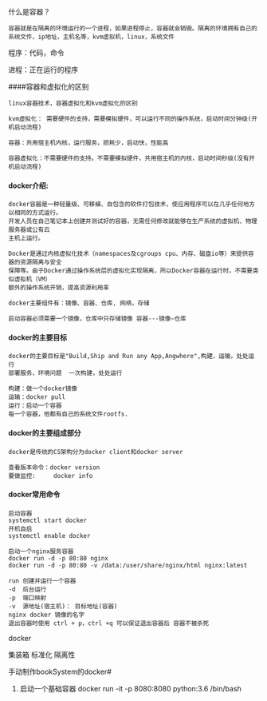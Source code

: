 什么是容器？
```textmate
容器就是在隔离的环境运行的一个进程，如果进程停止，容器就会销毁。隔离的环境拥有自己的系统文件，ip地址，主机名等，kvm虚拟机，linux，系统文件
```


程序：代码，命令

进程：正在运行的程序

####容器和虚拟化的区别
```textmate
linux容器技术，容器虚拟化和kvm虚拟化的区别

kvm虚拟化： 需要硬件的支持，需要模拟硬件，可以运行不同的操作系统，启动时间分钟级(开机启动流程)

容器：共用宿主机内核，运行服务，损耗少，启动快，性能高

容器虚拟化：不需要硬件的支持。不需要模拟硬件，共用宿主机的内核，启动时间秒级(没有开机启动流程)
```

#### docker介绍:
```textmate
docker容器是一种轻量级、可移植、自包含的软件打包技术，使应用程序可以在几乎任何地方以相同的方式运行。
开发人员在自己笔记本上创建并测试好的容器，无需任何修改就能够在生产系统的虚拟机、物理服务器或公有云
主机上运行。

Docker是通过内核虚拟化技术（namespaces及cgroups cpu、内存、磁盘io等）来提供容器的资源隔离与安全
保障等。由于Docker通过操作系统层的虚拟化实现隔离，所以Docker容器在运行时，不需要类似虚拟机（VM）
额外的操作系统开销，提高资源利用率

docker主要组件有：镜像、容器、仓库, 网络，存储

启动容器必须需要一个镜像，仓库中只存储镜像 容器---镜像—仓库
```


#### docker的主要目标
```textmate
docker的主要目标是"Build,Ship and Run any App,Angwhere",构建，运输，处处运行
部署服务，环境问题  一次构建，处处运行

构建：做一个docker镜像
运输：docker pull
运行：启动一个容器
每一个容器，他都有自己的系统文件rootfs.
```

#### docker的主要组成部分
```text
docker是传统的CS架构分为docker client和docker server

查看版本命令：docker version
要做监控:     docker info
```


#### docker常用命令
```shell script
启动容器
systemctl start docker
开机自启
systemctl enable docker

启动一个nginx服务容器
docker run -d -p 80:80 nginx
docker run -d -p 80:80 -v /data:/user/share/nginx/html nginx:latest
```
```shell script
run 创建并运行一个容器 
-d  后台运行
-p  端口映射
-v  源地址(宿主机)： 目标地址(容器)
nginx docker 镜像的名字
退出容器时使用 ctrl + p，ctrl +q 可以保证退出容器后 容器不被杀死
```



docker 

集装箱 
标准化
隔离性



手动制作bookSystem的docker#

1. 启动一个基础容器
docker run -it -p 8080:8080  python:3.6 /bin/bash